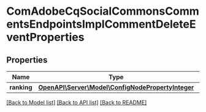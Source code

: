 # ComAdobeCqSocialCommonsCommentsEndpointsImplCommentDeleteEventProperties

## Properties
Name | Type | Description | Notes
------------ | ------------- | ------------- | -------------
**ranking** | [**OpenAPI\Server\Model\ConfigNodePropertyInteger**](ConfigNodePropertyInteger.md) |  | [optional] 

[[Back to Model list]](../README.md#documentation-for-models) [[Back to API list]](../README.md#documentation-for-api-endpoints) [[Back to README]](../README.md)


